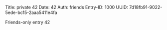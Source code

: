 Title: private 42
Date: 42
Auth: friends
Entry-ID: 1000
UUID: 7d18fb91-9022-5ede-bc15-2aaa5411e4fa

Friends-only entry 42
